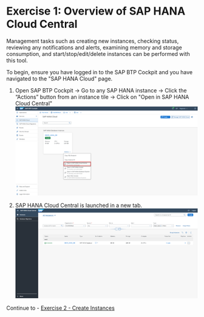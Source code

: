 # Exercise 1: Overview of SAP HANA Cloud Central

Management tasks such as creating new instances, checking status, reviewing any notifications and alerts, examining memory and storage consumption, and start/stop/edit/delete instances can be performed with this tool. 

To begin, ensure you have logged in to the SAP BTP Cockpit and you have navigated to the "SAP HANA Cloud" page.

1. Open SAP BTP Cockpit -> Go to any SAP HANA instance -> Click the “Actions” button from an instance tile -> Click on "Open in SAP HANA Cloud Central"
    <kbd>
    ![](./images/4.png)
    </kbd>

2. SAP HANA Cloud Central is launched in a new tab.
    <kbd>
    ![](./images/3.png)
    </kbd>
    
Continue to - [Exercise 2 - Create Instances](../ex2/README.md)
